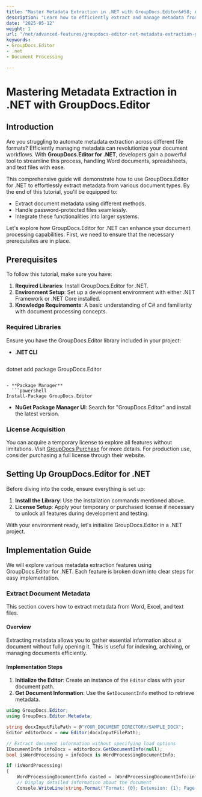 ```yaml
---
title: "Master Metadata Extraction in .NET with GroupDocs.Editor&#58; A Comprehensive Guide"
description: "Learn how to efficiently extract and manage metadata from various document formats using GroupDocs.Editor for .NET. This guide covers Word, Excel, and text files."
date: "2025-05-12"
weight: 1
url: "/net/advanced-features/groupdocs-editor-net-metadata-extraction-guide/"
keywords:
- GroupDocs.Editor
- .net
- Document Processing

---
```



# Mastering Metadata Extraction in .NET with GroupDocs.Editor

## Introduction

Are you struggling to automate metadata extraction across different file formats? Efficiently managing metadata can revolutionize your document workflows. With **GroupDocs.Editor for .NET**, developers gain a powerful tool to streamline this process, handling Word documents, spreadsheets, and text files with ease.

This comprehensive guide will demonstrate how to use GroupDocs.Editor for .NET to effortlessly extract metadata from various document types. By the end of this tutorial, you'll be equipped to:
- Extract document metadata using different methods.
- Handle password-protected files seamlessly.
- Integrate these functionalities into larger systems.

Let's explore how GroupDocs.Editor for .NET can enhance your document processing capabilities. First, we need to ensure that the necessary prerequisites are in place.

## Prerequisites

To follow this tutorial, make sure you have:
1. **Required Libraries**: Install GroupDocs.Editor for .NET.
2. **Environment Setup**: Set up a development environment with either .NET Framework or .NET Core installed.
3. **Knowledge Requirements**: A basic understanding of C# and familiarity with document processing concepts.

### Required Libraries

Ensure you have the GroupDocs.Editor library included in your project:

- **.NET CLI**
  ```shell
dotnet add package GroupDocs.Editor
```

- **Package Manager**
  ```powershell
Install-Package GroupDocs.Editor
```

- **NuGet Package Manager UI**: Search for "GroupDocs.Editor" and install the latest version.

### License Acquisition

You can acquire a temporary license to explore all features without limitations. Visit [GroupDocs Purchase](https://purchase.groupdocs.com/temporary-license) for more details. For production use, consider purchasing a full license through their website.

## Setting Up GroupDocs.Editor for .NET

Before diving into the code, ensure everything is set up:
1. **Install the Library**: Use the installation commands mentioned above.
2. **License Setup**: Apply your temporary or purchased license if necessary to unlock all features during development and testing.

With your environment ready, let's initialize GroupDocs.Editor in a .NET project.

## Implementation Guide

We will explore various metadata extraction features using GroupDocs.Editor for .NET. Each feature is broken down into clear steps for easy implementation.

### Extract Document Metadata

This section covers how to extract metadata from Word, Excel, and text files.

#### Overview

Extracting metadata allows you to gather essential information about a document without fully opening it. This is useful for indexing, archiving, or managing documents efficiently.

#### Implementation Steps

1. **Initialize the Editor**: Create an instance of the `Editor` class with your document path.
2. **Get Document Information**: Use the `GetDocumentInfo` method to retrieve metadata.

```csharp
using GroupDocs.Editor;
using GroupDocs.Editor.Metadata;

string docxInputFilePath = @"YOUR_DOCUMENT_DIRECTORY/SAMPLE_DOCX";
Editor editorDocx = new Editor(docxInputFilePath);

// Extract document information without specifying load options
IDocumentInfo infoDocx = editorDocx.GetDocumentInfo(null);
bool isWordProcessing = infoDocx is WordProcessingDocumentInfo;

if (isWordProcessing)
{
    WordProcessingDocumentInfo casted = (WordProcessingDocumentInfo)infoDocx;
    // Display detailed information about the document
    Console.WriteLine(string.Format("Format: {0}; Extension: {1}; Page count: {2}; Size: {3} bytes; Is encrypted: {4}\
